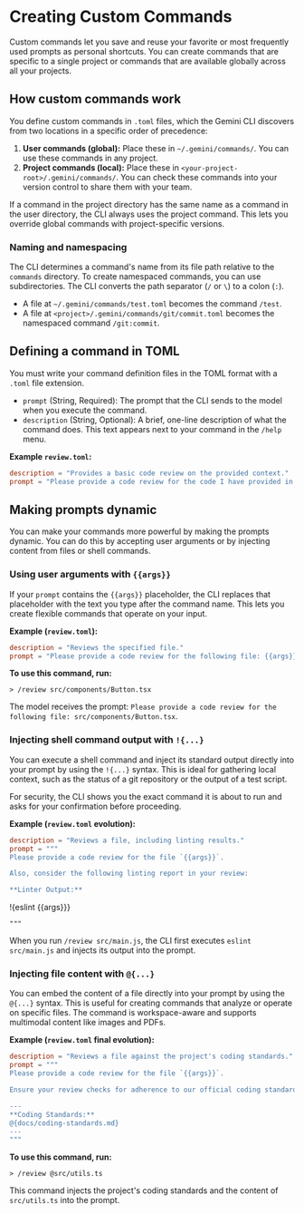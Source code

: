 # Creating Custom Commands

Custom commands let you save and reuse your favorite or most frequently used prompts as personal shortcuts. You can create commands that are specific to a single project or commands that are available globally across all your projects.

## How custom commands work

You define custom commands in `.toml` files, which the Gemini CLI discovers from two locations in a specific order of precedence:

1.  **User commands (global):** Place these in `~/.gemini/commands/`. You can use these commands in any project.
2.  **Project commands (local):** Place these in `<your-project-root>/.gemini/commands/`. You can check these commands into your version control to share them with your team.

If a command in the project directory has the same name as a command in the user directory, the CLI always uses the project command. This lets you override global commands with project-specific versions.

### Naming and namespacing

The CLI determines a command's name from its file path relative to the `commands` directory. To create namespaced commands, you can use subdirectories. The CLI converts the path separator (`/` or `\`) to a colon (`:`).

- A file at `~/.gemini/commands/test.toml` becomes the command `/test`.
- A file at `<project>/.gemini/commands/git/commit.toml` becomes the namespaced command `/git:commit`.

## Defining a command in TOML

You must write your command definition files in the TOML format with a `.toml` file extension.

- `prompt` (String, Required): The prompt that the CLI sends to the model when you execute the command.
- `description` (String, Optional): A brief, one-line description of what the command does. This text appears next to your command in the `/help` menu.

**Example `review.toml`:**

```toml
description = "Provides a basic code review on the provided context."
prompt = "Please provide a code review for the code I have provided in the context."
```

## Making prompts dynamic

You can make your commands more powerful by making the prompts dynamic. You can do this by accepting user arguments or by injecting content from files or shell commands.

### Using user arguments with `{{args}}`

If your `prompt` contains the `{{args}}` placeholder, the CLI replaces that placeholder with the text you type after the command name. This lets you create flexible commands that operate on your input.

**Example (`review.toml`):**

```toml
description = "Reviews the specified file."
prompt = "Please provide a code review for the following file: {{args}}"
```

**To use this command, run:**

```
> /review src/components/Button.tsx
```

The model receives the prompt: `Please provide a code review for the following file: src/components/Button.tsx`.

### Injecting shell command output with `!{...}`

You can execute a shell command and inject its standard output directly into your prompt by using the `!{...}` syntax. This is ideal for gathering local context, such as the status of a git repository or the output of a test script.

For security, the CLI shows you the exact command it is about to run and asks for your confirmation before proceeding.

**Example (`review.toml` evolution):**

```toml
description = "Reviews a file, including linting results."
prompt = """
Please provide a code review for the file `{{args}}`.

Also, consider the following linting report in your review:

**Linter Output:**
```

!{eslint {{args}}}

```
"""
```

When you run `/review src/main.js`, the CLI first executes `eslint src/main.js` and injects its output into the prompt.

### Injecting file content with `@{...}`

You can embed the content of a file directly into your prompt by using the `@{...}` syntax. This is useful for creating commands that analyze or operate on specific files. The command is workspace-aware and supports multimodal content like images and PDFs.

**Example (`review.toml` final evolution):**

```toml
description = "Reviews a file against the project's coding standards."
prompt = """
Please provide a code review for the file `{{args}}`.

Ensure your review checks for adherence to our official coding standards, included below.

---
**Coding Standards:**
@{docs/coding-standards.md}
---
"""
```

**To use this command, run:**

```
> /review @src/utils.ts
```

This command injects the project's coding standards and the content of `src/utils.ts` into the prompt.
